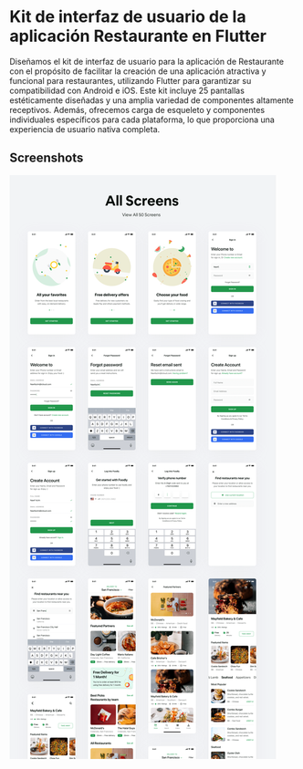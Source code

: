 # Kit de interfaz de usuario de la aplicación Restaurante en Flutter

Diseñamos el kit de interfaz de usuario para la aplicación de Restaurante con el propósito de facilitar la creación de una aplicación atractiva y funcional para restaurantes, utilizando Flutter para garantizar su compatibilidad con Android e iOS. Este kit incluye 25 pantallas estéticamente diseñadas y una amplia variedad de componentes altamente receptivos. Además, ofrecemos carga de esqueleto y componentes individuales específicos para cada plataforma, lo que proporciona una experiencia de usuario nativa completa.

## Screenshots

![All pages](/preview.png)


